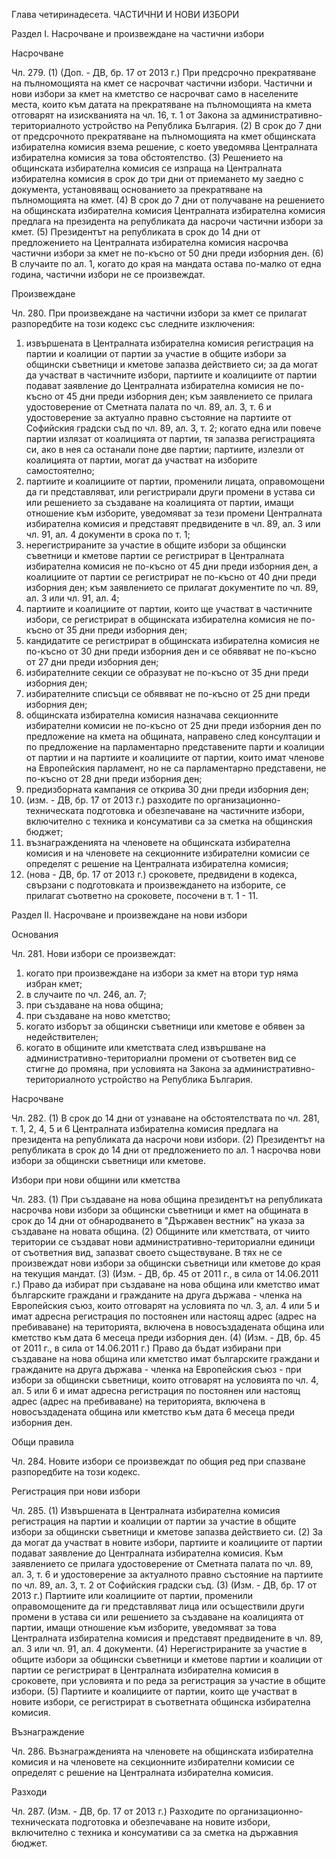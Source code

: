 Глава четиринадесета.
ЧАСТИЧНИ И НОВИ ИЗБОРИ

Раздел I.
Насрочване и произвеждане на частични избори


    
Насрочване

Чл. 279. (1) (Доп. - ДВ, бр. 17 от 2013 г.) При предсрочно прекратяване на пълномощията на кмет се насрочват частични избори. Частични и нови избори за кмет на кметство се насрочват само в населените места, които към датата на прекратяване на пълномощията на кмета отговарят на изискванията на чл. 16, т. 1 от Закона за административно-териториалното устройство на Република България.
(2) В срок до 7 дни от предсрочното прекратяване на пълномощията на кмет общинската избирателна комисия взема решение, с което уведомява Централната избирателна комисия за това обстоятелство.
(3) Решението на общинската избирателна комисия се изпраща на Централната избирателна комисия в срок до три дни от приемането му заедно с документа, установяващ основанието за прекратяване на пълномощията на кмет.
(4) В срок до 7 дни от получаване на решението на общинската избирателна комисия Централната избирателна комисия предлага на президента на републиката да насрочи частични избори за кмет.
(5) Президентът на републиката в срок до 14 дни от предложението на Централната избирателна комисия насрочва частични избори за кмет не по-късно от 50 дни преди изборния ден.
(6) В случаите по ал. 1, когато до края на мандата остава по-малко от една година, частични избори не се произвеждат.


    
Произвеждане

Чл. 280. При произвеждане на частични избори за кмет се прилагат разпоредбите на този кодекс със следните изключения:
1. извършената в Централната избирателна комисия регистрация на партии и коалиции от партии за участие в общите избори за общински съветници и кметове запазва действието си; за да могат да участват в частичните избори, партиите и коалициите от партии подават заявление до Централната избирателна комисия не по-късно от 45 дни преди изборния ден; към заявлението се прилага удостоверение от Сметната палата по чл. 89, ал. 3, т. 6 и удостоверение за актуално правно състояние на партиите от Софийския градски съд по чл. 89, ал. 3, т. 2; когато една или повече партии излязат от коалицията от партии, тя запазва регистрацията си, ако в нея са останали поне две партии; партиите, излезли от коалицията от партии, могат да участват на изборите самостоятелно;
2. партиите и коалициите от партии, променили лицата, оправомощени да ги представляват, или регистрирали други промени в устава си или решението за създаване на коалицията от партии, имащи отношение към изборите, уведомяват за тези промени Централната избирателна комисия и представят предвидените в чл. 89, ал. 3 или чл. 91, ал. 4 документи в срока по т. 1;
3. нерегистрираните за участие в общите избори за общински съветници и кметове партии се регистрират в Централната избирателна комисия не по-късно от 45 дни преди изборния ден, а коалициите от партии се регистрират не по-късно от 40 дни преди изборния ден; към заявлението се прилагат документите по чл. 89, ал. 3 или чл. 91, ал. 4;
4. партиите и коалициите от партии, които ще участват в частичните избори, се регистрират в общинската избирателна комисия не по-късно от 35 дни преди изборния ден;
5. кандидатите се регистрират в общинската избирателна комисия не по-късно от 30 дни преди изборния ден и се обявяват не по-късно от 27 дни преди изборния ден;
6. избирателните секции се образуват не по-късно от 35 дни преди изборния ден;
7. избирателните списъци се обявяват не по-късно от 25 дни преди изборния ден;
8. общинската избирателна комисия назначава секционните избирателни комисии не по-късно от 25 дни преди изборния ден по предложение на кмета на общината, направено след консултации и по предложение на парламентарно представените парти и коалиции от партии и на партиите и коалициите от партии, които имат членове на Европейския парламент, но не са парламентарно представени, не по-късно от 28 дни преди изборния ден;
9. предизборната кампания се открива 30 дни преди изборния ден;
10. (изм. - ДВ, бр. 17 от 2013 г.) разходите по организационно-техническата подготовка и обезпечаване на частичните избори, включително с техника и консумативи са за сметка на общинския бюджет;
11. възнагражденията на членовете на общинската избирателна комисия и на членовете на секционните избирателни комисии се определят с решение на Централната избирателна комисия;
12. (нова - ДВ, бр. 17 от 2013 г.) сроковете, предвидени в кодекса, свързани с подготовката и произвеждането на изборите, се прилагат съответно на сроковете, посочени в т. 1 - 11.

Раздел II.
Насрочване и произвеждане на нови избори


    
Основания

Чл. 281. Нови избори се произвеждат:
1. когато при произвеждане на избори за кмет на втори тур няма избран кмет;
2. в случаите по чл. 246, ал. 7;
3. при създаване на нова община;
4. при създаване на ново кметство;
5. когато изборът за общински съветници или кметове е обявен за недействителен;
6. когато в общините или кметствата след извършване на административно-териториални промени от съответен вид се стигне до промяна, при условията на Закона за административно-териториалното устройство на Република България.


    
Насрочване

Чл. 282. (1) В срок до 14 дни от узнаване на обстоятелствата по чл. 281, т. 1, 2, 4, 5 и 6 Централната избирателна комисия предлага на президента на републиката да насрочи нови избори.
(2) Президентът на републиката в срок до 14 дни от предложението по ал. 1 насрочва нови избори за общински съветници или кметове.


    
Избори при нови общини или кметства

Чл. 283. (1) При създаване на нова община президентът на републиката насрочва нови избори за общински съветници и кмет на общината в срок до 14 дни от обнародването в "Държавен вестник" на указа за създаване на новата община.
(2) Общините или кметствата, от чиито територии се създават нови административно-териториални единици от съответния вид, запазват своето съществуване. В тях не се произвеждат нови избори за общински съветници или кметове до края на текущия мандат.
(3) (Изм. - ДВ, бр. 45 от 2011 г., в сила от 14.06.2011 г.) Право да избират при създаване на нова община или кметство имат българските граждани и гражданите на друга държава - членка на Европейския съюз, които отговарят на условията по чл. 3, ал. 4 или 5 и имат адресна регистрация по постоянен или настоящ адрес (адрес на пребиваване) на територията, включена в новосъздадената община или кметство към дата 6 месеца преди изборния ден.
(4) (Изм. - ДВ, бр. 45 от 2011 г., в сила от 14.06.2011 г.) Право да бъдат избирани при създаване на нова община или кметство имат българските граждани и гражданите на друга държава - членка на Европейския съюз - при избори за общински съветници, които отговарят на условията по чл. 4, ал. 5 или 6 и имат адресна регистрация по постоянен или настоящ адрес (адрес на пребиваване) на територията, включена в новосъздадената община или кметство към дата 6 месеца преди изборния ден.


    
Общи правила

Чл. 284. Новите избори се произвеждат по общия ред при спазване разпоредбите на този кодекс.


    
Регистрация при нови избори

Чл. 285. (1) Извършената в Централната избирателна комисия регистрация на партии и коалиции от партии за участие в общите избори за общински съветници и кметове запазва действието си.
(2) За да могат да участват в новите избори, партиите и коалициите от партии подават заявление до Централната избирателна комисия. Към заявлението се прилага удостоверение от Сметната палата по чл. 89, ал. 3, т. 6 и удостоверение за актуалното правно състояние на партиите по чл. 89, ал. 3, т. 2 от Софийския градски съд.
(3) (Изм. - ДВ, бр. 17 от 2013 г.) Партиите или коалициите от партии, променили оправомощените да ги представляват лица или осъществили други промени в устава си или решението за създаване на коалицията от партии, имащи отношение към изборите, уведомяват за това Централната избирателна комисия и представят предвидените в чл. 89, ал. 3 или чл. 91, ал. 4 документи.
(4) Нерегистрираните за участие в общите избори за общински съветници и кметове партии и коалиции от партии се регистрират в Централната избирателна комисия в сроковете, при условията и по реда за регистрация за участие в общите избори.
(5) Партиите и коалициите от партии, които ще участват в новите избори, се регистрират в съответната общинска избирателна комисия.


    
Възнаграждение

Чл. 286. Възнагражденията на членовете на общинската избирателна комисия и на членовете на секционните избирателни комисии се определят с решение на Централната избирателна комисия.


    
Разходи

Чл. 287. (Изм. - ДВ, бр. 17 от 2013 г.) Разходите по организационно-техническата подготовка и обезпечаване на новите избори, включително с техника и консумативи са за сметка на държавния бюджет.
